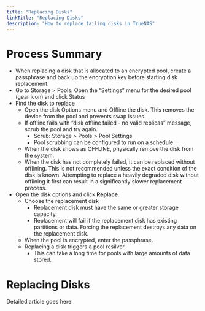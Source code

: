 ```yaml
---
title: "Replacing Disks"
linkTitle: "Replacing Disks"
description: "How to replace failing disks in TrueNAS"
---
```


# Process Summary

* When replacing a disk that is allocated to an encrypted pool, create a passphrase and back up the encryption key before starting disk replacement.
* Go to Storage > Pools. Open the “Settings” menu for the desired pool (gear icon) and click Status
* Find the disk to replace
  * Open the disk Options menu and Offline the disk. This removes the device from the pool and prevents swap issues.
  * If offline fails with “disk offline failed - no valid replicas” message, scrub the pool and try again.
    * Scrub: Storage > Pools > Pool Settings
    * Pool scrubbing can be configured to run on a schedule.
  * When the disk shows as OFFLINE, physically remove the disk from the system.
  * When the disk has not completely failed, it can be replaced without offlining. This is not recommended unless the exact condition of the disk is known. Attempting to replace a heavily degraded disk without offlining it first can result in a significantly slower replacement process.
* Open the disk options and click **Replace**.
  * Choose the replacement disk
    * Replacement disk must have the same or greater storage capacity.
    * Replacement will fail if the replacement disk has existing partitions or data. Forcing the replacement destroys any data on the replacement disk.
  * When the pool is encrypted, enter the passphrase.
  * Replacing a disk triggers a pool resilver
    * This can take a long time for pools with large amounts of data stored.

# Replacing Disks

Detailed article goes here.